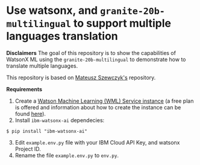 # Use watsonx, and `granite-20b-multilingual` to support multiple languages translation

**Disclaimers**
The goal of this repository is to show the capabilities of WatsonX ML using the `granite-20b-multilingual` to demonstrate how to translate multiple languages.

This repository is based on [Mateusz Szewczyk's](https://github.com/IBM/watson-machine-learning-samples/blob/master/cloud/notebooks/python_sdk/deployments/foundation_models/Use%20watsonx%2C%20and%20%60granite-20b-multilingual%60%20to%20support%20multiple%20languages%20translation.ipynb) repository.

**Requirements**
1. Create a [Watson Machine Learning (WML) Service instance](https://cloud.ibm.com/catalog/services/watson-machine-learning) (a free plan is offered and information about how to create the instance can be found [here](https://dataplatform.cloud.ibm.com/docs/content/wsj/getting-started/wml-plans.html?context=wx&audience=wdp)).
2. Install `ibm-watsonx-ai` dependecies:
  ```
  $ pip install "ibm-watsonx-ai"
  ```
3. Edit `example.env.py` file with your IBM Cloud API Key, and watsonx Project ID.
4. Rename the file `example.env.py` to `env.py`.
